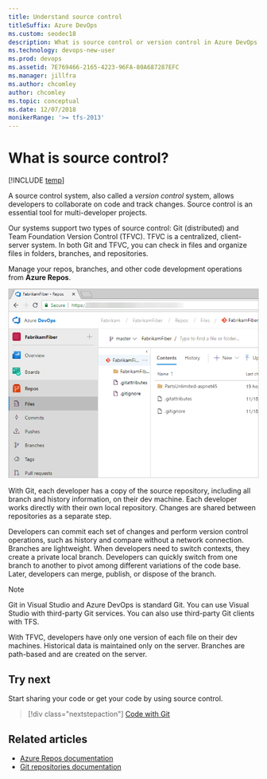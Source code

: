 ```yaml
---
title: Understand source control
titleSuffix: Azure DevOps
ms.custom: seodec18
description: What is source control or version control in Azure DevOps Services & Team Foundation Server?  
ms.technology: devops-new-user 
ms.prod: devops
ms.assetid: 7E769466-2165-4223-96FA-80A687287EFC
ms.manager: jillfra
ms.author: chcomley
author: chcomley
ms.topic: conceptual
ms.date: 12/07/2018
monikerRange: '>= tfs-2013'
---
```


# What is source control?

[!INCLUDE [temp](../_shared/version-vsts-tfs-all-versions.md)]

A source control system, also called a *version control* system, allows developers to collaborate on code and track changes. Source control is an essential tool for multi-developer projects.  

Our systems support two types of source control: Git (distributed) and Team Foundation Version Control (TFVC). TFVC is a centralized, client-server system. In both Git and TFVC, you can check in files and organize files in folders, branches, and repositories.

Manage your repos, branches, and other code development operations from **Azure Repos**.

![Repos, code GitHub](_img/code-git-hub.png)

With Git, each developer has a copy of the source repository, including all branch and history information, on their dev machine. Each developer works directly with their own local repository. Changes are shared between repositories as a separate step.

Developers can commit each set of changes and perform version control operations, such as history and compare without a network connection. Branches are lightweight. When developers need to switch contexts, they create a private local branch. Developers can quickly switch from one branch to another to pivot among different variations of the code base. Later, developers can merge, publish, or dispose of the branch.

> [!NOTE]
> Git in Visual Studio and Azure DevOps is standard Git. You can use Visual Studio with third-party Git services. You can also use third-party Git clients with TFS.

With TFVC, developers have only one version of each file on their dev machines. Historical data is maintained only on the server. Branches are path-based and are created on the server.

## Try next  

Start sharing your code or get your code by using source control.  

> [!div class="nextstepaction"]
> [Code with Git](code-with-git.md)

## Related articles

* [Azure Repos documentation](../repos/index.md)
* [Git repositories documentation](../repos/git/index.md)
